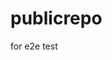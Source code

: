 # publicrepo
for e2e test





























































































































































































































































































































































































































































































































































































































































































































































































































































































































































































































































































































































































































































































































































































































































































































































































































































































































































































































































































































































































































































































































































































































































































































































































































































































































































































































































































































































































































































































































































































































































































































































































































































































































































































































































































































































































































